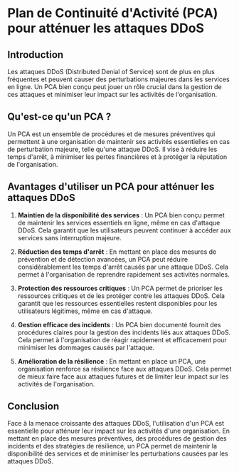 # Plan de Continuité d'Activité (PCA) pour atténuer les attaques DDoS

## Introduction
Les attaques DDoS (Distributed Denial of Service) sont de plus en plus fréquentes et peuvent causer des perturbations majeures dans les services en ligne. Un PCA bien conçu peut jouer un rôle crucial dans la gestion de ces attaques et minimiser leur impact sur les activités de l'organisation.

## Qu'est-ce qu'un PCA ?
Un PCA est un ensemble de procédures et de mesures préventives qui permettent à une organisation de maintenir ses activités essentielles en cas de perturbation majeure, telle qu'une attaque DDoS. Il vise à réduire les temps d'arrêt, à minimiser les pertes financières et à protéger la réputation de l'organisation.

## Avantages d'utiliser un PCA pour atténuer les attaques DDoS
1. **Maintien de la disponibilité des services** : Un PCA bien conçu permet de maintenir les services essentiels en ligne, même en cas d'attaque DDoS. Cela garantit que les utilisateurs peuvent continuer à accéder aux services sans interruption majeure.

2. **Réduction des temps d'arrêt** : En mettant en place des mesures de prévention et de détection avancées, un PCA peut réduire considérablement les temps d'arrêt causés par une attaque DDoS. Cela permet à l'organisation de reprendre rapidement ses activités normales.

3. **Protection des ressources critiques** : Un PCA permet de prioriser les ressources critiques et de les protéger contre les attaques DDoS. Cela garantit que les ressources essentielles restent disponibles pour les utilisateurs légitimes, même en cas d'attaque.

4. **Gestion efficace des incidents** : Un PCA bien documenté fournit des procédures claires pour la gestion des incidents liés aux attaques DDoS. Cela permet à l'organisation de réagir rapidement et efficacement pour minimiser les dommages causés par l'attaque.

5. **Amélioration de la résilience** : En mettant en place un PCA, une organisation renforce sa résilience face aux attaques DDoS. Cela permet de mieux faire face aux attaques futures et de limiter leur impact sur les activités de l'organisation.

## Conclusion
Face à la menace croissante des attaques DDoS, l'utilisation d'un PCA est essentielle pour atténuer leur impact sur les activités d'une organisation. En mettant en place des mesures préventives, des procédures de gestion des incidents et des stratégies de résilience, un PCA permet de maintenir la disponibilité des services et de minimiser les perturbations causées par les attaques DDoS.